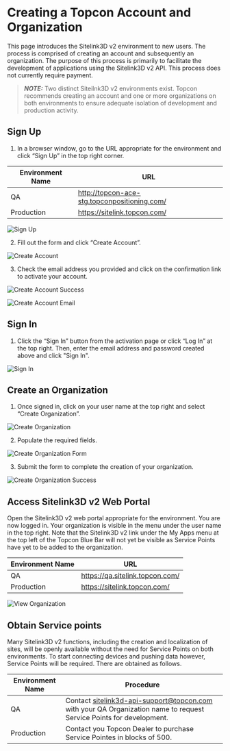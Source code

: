 # Creating a Topcon Account and Organization
This page introduces the Sitelink3D v2 environment to new users. The process is comprised of creating an account and subsequently an organization. The purpose of this process is primarily to facilitate the development of applications using the Sitelink3D v2 API. This process does not currently require payment.

> **_NOTE:_**  Two distinct Siteilnk3D v2 environments exist. Topcon recommends creating an account and one or more organizations on both environments to ensure adequate isolation of development and production activity.

## Sign Up
1. In a browser window, go to the URL appropriate for the environment and click “Sign Up” in the top right corner.

| Environment Name | URL                                          |
|------------------|----------------------------------------------|
| QA               | http://topcon-ace-stg.topconpositioning.com/ |
| Production       | https://sitelink.topcon.com/                 |

![Sign Up](https://github.com/Sitelink3D-v2-Developer/sitelink3dv2-api-documentation/blob/master/setup/images/creating_account_sign_up.png "Sign Up")

2. Fill out the form and click “Create Account”.

![Create Account](https://github.com/Sitelink3D-v2-Developer/sitelink3dv2-api-documentation/blob/master/setup/images/creating_account_create_account.png "Create Account")

3. Check the email address you provided and click on the confirmation link to activate your account.

![Create Account Success](https://github.com/Sitelink3D-v2-Developer/sitelink3dv2-api-documentation/blob/master/setup/images/creating_account_create_account_success.png "Create Account Success")

![Create Account Email](https://github.com/Sitelink3D-v2-Developer/sitelink3dv2-api-documentation/blob/master/setup/images/creating_account_create_account_email.png "Create Account Email")

## Sign In
1. Click the “Sign In” button from the activation page or click “Log In” at the top right. Then, enter the email address and password created above and click "Sign In".

![Sign In](https://github.com/Sitelink3D-v2-Developer/sitelink3dv2-api-documentation/blob/master/setup/images/creating_account_create_account_sign_in.png "Sign In")

## Create an Organization
1. Once signed in, click on your user name at the top right and select “Create Organization”.

![Create Organization](https://github.com/Sitelink3D-v2-Developer/sitelink3dv2-api-documentation/blob/master/setup/images/creating_account_create_organization.png "Create Organization")

2. Populate the required fields.

![Create Organization Form](https://github.com/Sitelink3D-v2-Developer/sitelink3dv2-api-documentation/blob/master/setup/images/creating_account_create_organization_form.png "Create Organization Form")

3. Submit the form to complete the creation of your organization.

![Create Organization Success](https://github.com/Sitelink3D-v2-Developer/sitelink3dv2-api-documentation/blob/master/setup/images/creating_account_create_organization_success.png "Create Organization Success")

## Access Sitelink3D v2 Web Portal
Open the Sitelink3D v2 web portal appropriate for the environment. You are now logged in. Your organization is visible in the menu under the user name in the top right. Note that the Sitelink3D v2 link under the My Apps menu at the top left of the Topcon Blue Bar will not yet be visible as Service Points have yet to be added to the organization.

| Environment Name | URL                             |
|------------------|---------------------------------|
| QA               | https://qa.sitelink.topcon.com/ |
| Production       | https://sitelink.topcon.com/    |

![View Organization](https://github.com/Sitelink3D-v2-Developer/sitelink3dv2-api-documentation/blob/master/setup/images/creating_account_view_organization.png "View Organization")

## Obtain Service points
Many Sitelink3D v2 functions, including the creation and localization of sites, will be openly available without the need for Service Points on both environments. To start connecting devices and pushing data however, Service Points will be required. There are obtained as follows.

| Environment Name | Procedure                                                                                                           |
|------------------|---------------------------------------------------------------------------------------------------------------------|
| QA               | Contact sitelink3d-api-support@topcon.com with your QA Organization name to request Service Points for development. |
| Production       | Contact you Topcon Dealer to purchase Service Pointes in blocks of 500.                                             |
